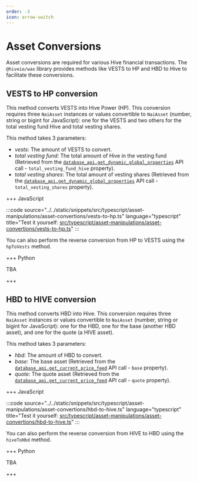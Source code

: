 ```yaml
---
order: -3
icon: arrow-switch
---
```


# Asset Conversions

Asset conversions are required for various Hive financial transactions. The `@hiveio/wax` library provides methods like VESTS to HP and HBD to Hive to facilitate these conversions.

## VESTS to HP conversion

This method converts VESTS into Hive Power (HP). This conversion requires three `NaiAsset` instances or values convertible to `NaiAsset` (number, string or bigint for JavaScript): one for the VESTS and two others for the total vesting fund Hive and total vesting shares.

This method takes 3 parameters:

- *vests*: The amount of VESTS to convert.
- *total vesting fund*: The total amount of Hive in the vesting fund (Retrieved from the [`database_api.get_dynamic_global_properties`](https://developers.hive.io/apidefinitions/#database_api.get_dynamic_global_properties) API call - `total_vesting_fund_hive` property).
- *total vesting shares*: The total amount of vesting shares (Retrieved from the [`database_api.get_dynamic_global_properties`](https://developers.hive.io/apidefinitions/#database_api.get_dynamic_global_properties) API call - `total_vesting_shares` property).

+++ JavaScript

:::code source="../../static/snippets/src/typescript/asset-manipulations/asset-convertions/vests-to-hp.ts" language="typescript" title="Test it yourself: [src/typescript/asset-manipulations/asset-convertions/vests-to-hp.ts](https://stackblitz.com/github/openhive-network/wax-doc-snippets?file=src%2Ftypescript%2Fasset-manipulations%2Fasset-convertions%2Fvests-to-hp.ts&startScript=test-asset-manipulations-asset-convertions-vests-to-hp)" :::

You can also perform the reverse conversion from HP to VESTS using the `hpToVests` method.

+++ Python

TBA

+++

## HBD to HIVE conversion

This method converts HBD into Hive. This conversion requires three `NaiAsset` instances or values convertible to `NaiAsset` (number, string or bigint for JavaScript): one for the HBD, one for the base (another HBD asset), and one for the quote (a HIVE asset).

This method takes 3 parameters:

- *hbd*: The amount of HBD to convert.
- *base*: The base asset (Retrieved from the [`database_api.get_current_price_feed`](https://developers.hive.io/apidefinitions/#database_api.get_current_price_feed) API call - `base` property).
- *quote*: The quote asset (Retrieved from the [`database_api.get_current_price_feed`](https://developers.hive.io/apidefinitions/#database_api.get_current_price_feed) API call - `quote` property).

+++ JavaScript

:::code source="../../static/snippets/src/typescript/asset-manipulations/asset-convertions/hbd-to-hive.ts" language="typescript" title="Test it yourself: [src/typescript/asset-manipulations/asset-convertions/hbd-to-hive.ts](https://stackblitz.com/github/openhive-network/wax-doc-snippets?file=src%2Ftypescript%2Fasset-manipulations%2Fasset-convertions%2Fhbd-to-hive.ts&startScript=test-asset-manipulations-asset-convertions-hbd-to-hive)" :::

You can also perform the reverse conversion from HIVE to HBD using the `hiveToHbd` method.

+++ Python

TBA

+++
